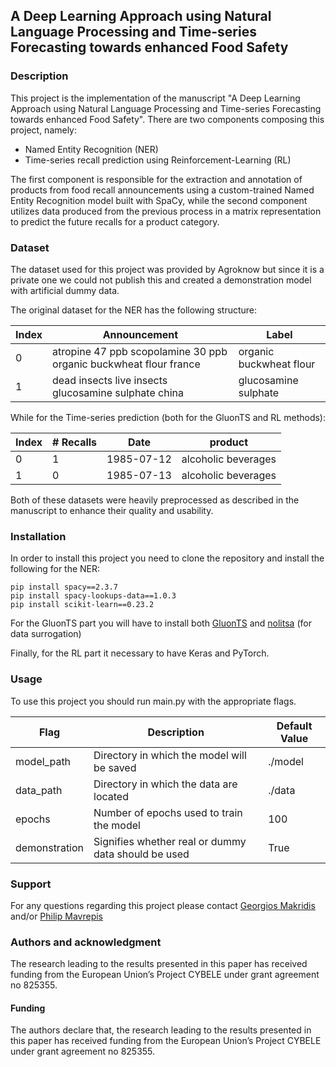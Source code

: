 ## A Deep Learning Approach using Natural Language Processing and Time-series Forecasting towards enhanced Food Safety

### Description
This project is the implementation of the manuscript "A Deep Learning Approach 
using Natural Language Processing and Time-series Forecasting towards enhanced Food Safety".
There are two components composing this project, namely:
- Named Entity Recognition (NER)
- Time-series recall prediction using Reinforcement-Learning (RL)

The first component is responsible for the extraction and annotation of products 
from food recall announcements using a custom-trained Named Entity Recognition model built
with SpaCy, while the second component utilizes data produced from the previous process in a
matrix representation to predict the future recalls for a product category.

### Dataset
The dataset used for this project was provided by Agroknow but since it is a private 
one we could not publish this
and created a demonstration model with artificial dummy data.

The original dataset for the NER has the following structure:

 Index| Announcement | Label |
--- | --- | --- | 
0 | atropine 47 ppb scopolamine 30 ppb organic buckwheat flour france | organic buckwheat flour |
1 |dead insects live insects glucosamine sulphate china | glucosamine sulphate

While for the Time-series prediction (both for the GluonTS and RL methods):

 Index| # Recalls | Date | product |
--- | --- | --- | --- |
0 | 1 | 1985-07-12 |alcoholic beverages
1 |0 | 1985-07-13 | alcoholic beverages

Both of these datasets were heavily preprocessed as described in the manuscript to enhance 
their quality and usability.

### Installation
In order to install this project you need to clone the repository and install
the following for the NER:
```
pip install spacy==2.3.7
pip install spacy-lookups-data==1.0.3
pip install scikit-learn==0.23.2
```
For the GluonTS part you will have to install both
[GluonTS](https://ts.gluon.ai/install.html) and [nolitsa](https://github.com/manu-mannattil/nolitsa) (for data surrogation)

Finally, for the RL part it necessary to have Keras and PyTorch.
### Usage
To use this project you should run main.py with the appropriate flags.

Flag| Description | Default Value |
--- | --- | --- | 
model_path | Directory in which the model will be saved | ./model |
data_path | Directory in which the data are located | ./data |
epochs | Number of epochs used to train the model | 100 |
demonstration | Signifies whether real or dummy data should be used | True


### Support 
For any questions regarding this project please contact
[Georgios Makridis](mailto:geomac.mac@gmail.com) and/or 
[Philip Mavrepis](mailto:philipmavrepis@gmail.com)

### Authors and acknowledgment
The research leading to the results presented in this paper has received funding from the 
European Union’s Project CYBELE under grant agreement no 825355.
#### Funding
The authors declare that, the research leading to the results presented in this paper has 
received funding from the European Union’s Project CYBELE under grant agreement no 825355.
